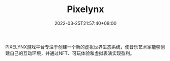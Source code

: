 ﻿---
weight: 
title: "Pixelynx"
description: "PIXELYNX游戏平台专注于创建一个新的虚拟世界生态系统，使音乐艺术家能够创建自己的互动环境，并通过NFT、可玩体验和虚拟表演实现盈利。 "
date: 2022-03-25T21:57:40+08:00
lastmod: 2022-03-25T16:45:40+08:00
draft: false
authors: ["Metabd"]
featuredImage: "388.png"
link: "https://pixelynx.io/"
tags: ["Pixelynx","元宇宙娱乐"]
categories: ["navigation"]
navigation: ["元宇宙娱乐"]
lightgallery: true
toc: true
pinned: false
recommend: false
recommend1: false
---
PIXELYNX游戏平台专注于创建一个新的虚拟世界生态系统，使音乐艺术家能够创建自己的互动环境，并通过NFT、可玩体验和虚拟表演实现盈利。 
